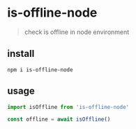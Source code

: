 # is-offline-node
> check is offline in node environment

## install

```console
npm i is-offline-node
```

## usage

```ts
import isOffline from 'is-offline-node'

const offline = await isOffline()
```